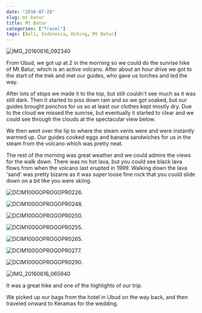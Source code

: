 ```yaml
---
date: "2016-07-28"
slug: mt-batur
title: Mt Batur
categories: ["Travel"]
tags: [Bali, Indonesia, Hiking, Mt Batur]
---
```


![IMG_20160616_092340](img_20160616_092340.jpg)

From Ubud, we got up at 2 in the morning so we could do the sunrise hike of Mt Batur, which is an active volcano. After about an hour drive we got to the start of the trek and met our guides, who gave us torches and led the way.

After lots of stops we made it to the top, but still couldn't see much as it was still dark. Then it started to piss down rain and so we got soaked, but our guides brought ponchos for us so at least our clothes kept mostly dry. Due to the cloud we missed the sunrise, but eventually it started to clear and we could see through the clouds at the spectacular view below.

We then went over the lip to where the steam vents were and were instantly warmed up. Our guides cooked eggs and banana sandwiches for us in the steam from the volcano which was pretty neat.

The rest of the morning was great weather and we could admire the views for the walk down. There was no hot lava, but you could see black lava flows from when the volcano last erupted in 1999. Walking down the lava 'sand' was pretty bizarre as it was super loose fine rock that you could slide down on a bit like you were skiing.

![DCIM100GOPROGOPR0226.](gopr0226.jpg)

![DCIM100GOPROGOPR0248.](gopr0248.jpg)

![DCIM100GOPROGOPR0250.](gopr0250.jpg)

![DCIM100GOPROGOPR0255.](gopr0255.jpg)

![DCIM100GOPROGOPR0265.](gopr0265.jpg)

![DCIM100GOPROGOPR0277.](gopr0277.jpg)

![DCIM100GOPROGOPR0290.](gopr0290.jpg)

![IMG_20160616_065940](img_20160616_065940.jpg)

It was a great hike and one of the highlights of our trip.

We picked up our bags from the hotel in Ubud on the way back, and then traveled onward to Keramas for the wedding.
